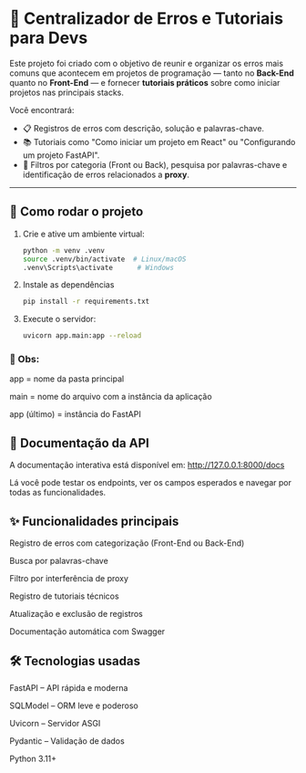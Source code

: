 # 🧠 Centralizador de Erros e Tutoriais para Devs

Este projeto foi criado com o objetivo de reunir e organizar os erros mais comuns que acontecem em projetos de programação — tanto no **Back-End** quanto no **Front-End** — e fornecer **tutoriais práticos** sobre como iniciar projetos nas principais stacks.

Você encontrará:
- 📋 Registros de erros com descrição, solução e palavras-chave.
- 📚 Tutoriais como "Como iniciar um projeto em React" ou "Configurando um projeto FastAPI".
- 🔎 Filtros por categoria (Front ou Back), pesquisa por palavras-chave e identificação de erros relacionados a **proxy**.

---

## 🚀 Como rodar o projeto

1. Crie e ative um ambiente virtual:
   ```bash
   python -m venv .venv
   source .venv/bin/activate  # Linux/macOS
   .venv\Scripts\activate      # Windows

2. Instale as dependências
   ```bash
   pip install -r requirements.txt
   ```

3. Execute o servidor:
   ```bash
   uvicorn app.main:app --reload
   ```

### 🧭 Obs:

app = nome da pasta principal

main = nome do arquivo com a instância da aplicação

app (último) = instância do FastAPI

## 📄 Documentação da API
A documentação interativa está disponível em:
http://127.0.0.1:8000/docs

Lá você pode testar os endpoints, ver os campos esperados e navegar por todas as funcionalidades.

## ✨ Funcionalidades principais

Registro de erros com categorização (Front-End ou Back-End)

Busca por palavras-chave

Filtro por interferência de proxy

Registro de tutoriais técnicos

Atualização e exclusão de registros

Documentação automática com Swagger

## 🛠 Tecnologias usadas

FastAPI – API rápida e moderna

SQLModel – ORM leve e poderoso

Uvicorn – Servidor ASGI

Pydantic – Validação de dados

Python 3.11+
